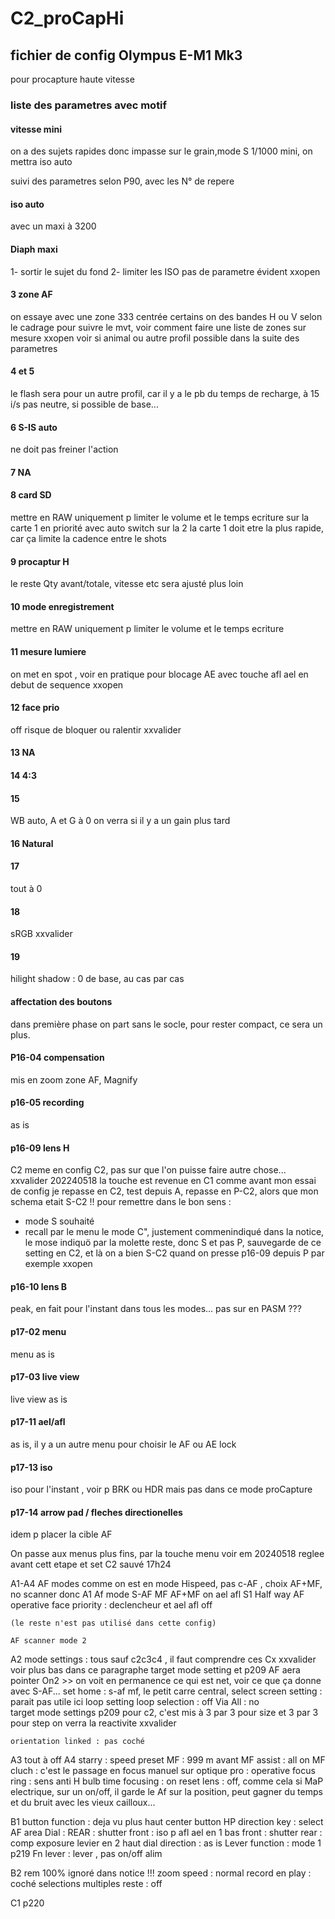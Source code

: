 # C2_proCapHi

## fichier de config Olympus E-M1 Mk3 
pour procapture haute vitesse

### liste des parametres avec motif

#### vitesse mini
on a des sujets rapides donc impasse sur le grain,mode S 1/1000 mini, on mettra iso auto

suivi des parametres selon P90, avec les N° de repere

#### iso auto
avec un maxi à 3200

#### Diaph maxi
1- sortir le sujet du fond
2- limiter les ISO
pas de parametre évident xxopen





#### 3 zone AF
on essaye avec une zone 333 centrée
certains on des bandes H ou V selon le cadrage pour suivre le mvt, voir comment faire une liste de zones sur mesure xxopen
voir si animal ou autre profil possible dans la suite des parametres



#### 4 et 5 
le flash sera pour un autre profil, car il y a le pb du temps de recharge, à 15 i/s pas neutre, si possible de base...

#### 6 S-IS auto
ne doit pas freiner l'action

#### 7 NA

#### 8 card SD
mettre en RAW uniquement p limiter le volume et le temps ecriture
sur la carte 1 en priorité avec auto switch sur la 2 
la carte 1 doit etre la plus rapide, car ça limite la cadence entre le shots

#### 9 procaptur H
le reste Qty avant/totale, vitesse etc sera ajusté plus loin

#### 10 mode enregistrement 
mettre en RAW uniquement p limiter le volume et le temps ecriture

#### 11 mesure lumiere
on met en spot , voir en pratique pour blocage AE avec touche afl ael en debut de sequence xxopen

#### 12  face prio    
off risque de bloquer ou ralentir  xxvalider

#### 13 NA

#### 14 4:3

#### 15 
WB auto, A et G à 0
on verra si il y a un gain plus tard

#### 16 Natural

#### 17
tout à 0

#### 18
sRGB xxvalider

#### 19 
hilight shadow : 0 de base, au cas par cas

#### affectation des boutons
dans première phase on part sans le socle, pour rester compact, ce sera un plus.

#### P16-04  compensation
mis en zoom zone AF, Magnify

#### p16-05 recording
as is

#### p16-09 lens H
C2 meme en config C2, pas sur que l'on puisse faire autre chose... xxvalider
202240518 la touche est revenue en C1 comme avant mon essai de config
je repasse en C2, test depuis A, repasse en P-C2, alors que mon schema etait S-C2 !! 
pour remettre dans le bon sens :
- mode S souhaité
- recall par le menu le mode C", justement commenindiqué dans la notice, le mose indiquö par la molette reste, donc S et pas P, sauvegarde de ce setting en C2, et là on a bien S-C2 quand on presse p16-09 depuis P par exemple
xxopen

#### p16-10 lens B
peak, en fait pour l'instant dans tous les modes... pas sur en PASM ???

#### p17-02 menu
menu as is

#### p17-03 live view
live view as is

#### p17-11 ael/afl
as is, il y a un autre menu pour choisir le AF ou AE lock

#### p17-13 iso
iso pour l'instant , voir p BRK ou HDR mais pas dans ce mode proCapture

#### p17-14 arrow pad / fleches directionelles
idem p placer la cible AF

On passe aux menus plus fins, par la touche menu
voir em 20240518 reglee avant cett etape et set C2 sauvé 17h24

A1-A4 AF modes
comme on est en mode Hispeed, pas c-AF , choix AF+MF, no scanner donc
A1
    Af mode S-AF MF
    AF+MF on
    ael afl S1 
        Half way AF   operative
        face priority : declencheur et ael afl off

    (le reste n'est pas utilisé dans cette config)

    AF scanner mode 2

A2 
    mode settings : tous sauf c2c3c4 , il faut comprendre ces Cx xxvalider
    voir plus bas dans ce paragraphe target mode setting et p209
    AF aera pointer On2 >> on voit en permanence ce qui est net, voir ce que ça donne avec S-AF...
    set home : s-af mf, le petit carre central, 
    select screen setting : parait pas utile ici
    loop setting 
        loop selection : off
        Via All : no    
    target mode settings p209
        pour c2, c'est mis à 3 par 3 pour size et 3 par 3 pour step
        on verra la reactivite xxvalider

    orientation linked : pas coché

A3 tout à off
A4
    starry : speed
    preset MF : 999 m
    avant MF assist : all on
    MF cluch : c'est le passage en focus manuel sur optique pro : operative
    focus ring : sens anti H
    bulb time focusing : on
    reset lens : off, comme cela si MaP electrique, sur un on/off, il garde le Af sur la position, peut gagner du temps et du bruit avec les vieux cailloux...


B1 
    button function : deja vu plus haut
    center button HP
    direction key : select AF area
    Dial : REAR : shutter  front : iso p afl ael en 1 bas
                    front : shutter   rear : comp exposure levier en 2 haut
    dial direction : as is
    Lever function : mode 1 p219
    Fn lever : lever , pas on/off alim

B2    rem 100% ignoré dans notice !!!
    zoom speed : normal
    record en play : coché selections multiples
    reste : off

C1   p220
    








